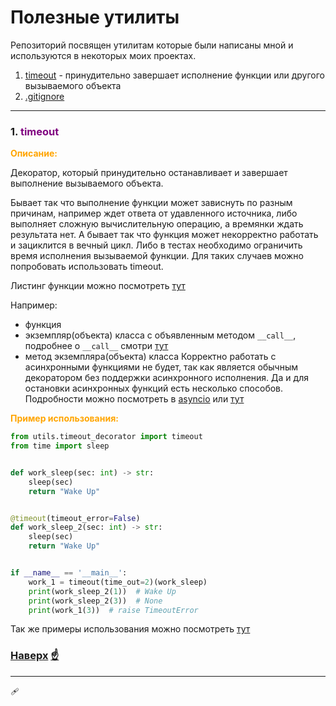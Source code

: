 # Полезные утилиты

Репозиторий посвящен утилитам которые были написаны мной и используются в некоторых моих проектах.

<span id="0"></span>

1. [timeout](#1) - принудительно завершает исполнение функции или другого вызываемого объекта
2. [.gitignore](#6)

___

### <span id="1">1. </span><span style="color:purple">timeout</span>

</span><span style="color:orange">__Описание:__</span>

Декоратор, который принудительно останавливает и завершает выполнение вызываемого объекта.

Бывает так что выполнение функции может зависнуть по разным причинам, например ждет ответа от удавленного источника,
либо выполняет сложную вычислительную операцию, а времянки ждать результата нет. А бывает так что функция может
некорректно работать и зациклится в вечный цикл. Либо в тестах необходимо ограничить время исполнения вызываемой
функции.
Для таких случаев можно попробовать использовать timeout.

Листинг функции можно посмотреть [тут](utils%2Ftimeout_decorator.py)

Например:

* функция
* экземпляр(объекта) класса с объявленным
  методом `__call__`, подробнее о `__call__`
  смотри [тут](https://proproprogs.ru/python_oop/magicheskiy-metod-call-funktory-i-klassy-dekoratory?ysclid=lhacw8ssek103695718)
* метод экземпляра(объекта) класса
  Корректно работать с асинхронными функциями не будет, так как является обычным декоратором без поддержки асинхронного
  исполнения.
  Да и для остановки асинхронных функций есть несколько способов. Подробности можно посмотреть
  в [asyncio](https://docs.python.org/3/library/asyncio-task.html)
  или [тут](https://docs-python.ru/standart-library/modul-asyncio-python/funktsija-wait-for-modulja-asyncio/)

</span><span style="color:orange">__Пример использования:__</span>

```python
from utils.timeout_decorator import timeout
from time import sleep


def work_sleep(sec: int) -> str:
    sleep(sec)
    return "Wake Up"


@timeout(timeout_error=False)
def work_sleep_2(sec: int) -> str:
    sleep(sec)
    return "Wake Up"


if __name__ == '__main__':
    work_1 = timeout(time_out=2)(work_sleep)
    print(work_sleep_2(1))  # Wake Up
    print(work_sleep_2(3))  # None
    print(work_1(3))  # raise TimeoutError

```

Так же примеры использования можно посмотреть [тут](examples%2Ftimeout_decorator.py)

### [Наверх](#0) [&#9757;](#0)

----
&#129657;




